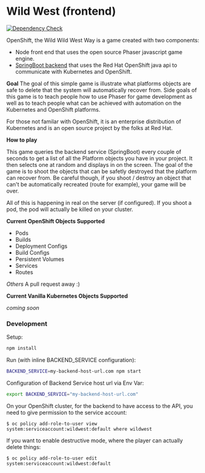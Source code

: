 # Wild West (frontend)
[![Dependency Check](http://img.shields.io/david/openshift-evangelists/Wild-West-Frontend.svg)](https://david-dm.org/openshift-evangelists/Wild-West-Frontend)

OpenShift, the Wild Wild West Way is a game created with two components:

* Node front end that uses the open source Phaser javascript game engine.
* [SpringBoot backend](https://github.com/openshift-evangelists/Wild-West-Backend) that uses the Red Hat OpenShift java api to communicate with Kubernetes and OpenShift.

**Goal** The goal of this simple game is illustrate what platforms objects are safe to delete that the system will automatically recover from.  Side goals of this game is to teach people how to use Phaser for game development as well as to teach people what can be achieved with automation on the Kubernetes and OpenShift platforms.

For those not familar with OpenShift, it is an enterprise distribution of Kubernetes and is an open source project by the folks at Red Hat.

**How to play**

This game queries the backend service (SpringBoot) every couple of seconds to get a list of all the Platform objects you have in your project.  It then selects one at random and displays in on the screen.  The goal of the game is to shoot the objects that can be safetly destroyed that the platform can recover from.  Be careful though, if you shoot / destroy an object that can't be automatically recreated (route for example), your game will be over.

All of this is happening in real on the server (if configured).  If you shoot a pod, the pod will actually be killed on your cluster.

**Current OpenShift Objects Supported**

* Pods
* Builds
* Deployment Configs
* Build Configs
* Persistent Volumes
* Services
* Routes

*Others* A pull request away :)

**Current Vanilla Kubernetes Objects Supported**

*coming soon*

### Development

Setup:

```bash
npm install
```

Run (with inline BACKEND_SERVICE configuration):

```bash
BACKEND_SERVICE=my-backend-host-url.com npm start
```

Configuration of Backend Service host url via Env Var:

```bash
export BACKEND_SERVICE="my-backend-host-url.com"
```

On your OpenShift cluster, for the backend to have access to the API, you need to give permission to the service account:

```
$ oc policy add-role-to-user view system:serviceaccount:wildwest:default where wildwest
```

If you want to enable destructive mode, where the player can actually delete things:

```
$ oc policy add-role-to-user edit system:serviceaccount:wildwest:default
```

